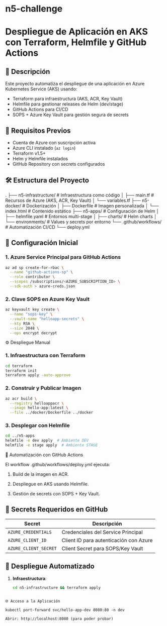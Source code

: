 # n5-challenge
# Despliegue de Aplicación en AKS con Terraform, Helmfile y GitHub Actions

## 📌 Descripción
Este proyecto automatiza el despliegue de una aplicación en Azure Kubernetes Service (AKS) usando:
- Terraform para infraestructura (AKS, ACR, Key Vault)
- Helmfile para gestionar releases de Helm (dev/stage)
- GitHub Actions para CI/CD
- SOPS + Azure Key Vault para gestión segura de secrets

## 🚀 Requisitos Previos
- Cuenta de Azure con suscripción activa
- Azure CLI instalado (`az login`)
- Terraform v1.5+
- Helm y Helmfile instalados
- GitHub Repository con secrets configurados

## 🛠 Estructura del Proyecto
.
├── n5-infrastructure/ # Infraestructura como código 
│ ├── main.tf # Recursos de Azure (AKS, ACR, Key Vault)
│ └── variables.tf
├── n5-docker/ # Dockerización
│ ├── Dockerfile # Imagen personalizada
│ └── index.html # Contenido estático
├── n5-apps/ # Configuración de Helm
│ ├── helmfile.yaml # Entornos multi-stage
│ ├── charts/ # Helm charts
│ └── environments/ # Values y secrets por entorno
└── .github/workflows/ # Automatización CI/CD
└── deploy.yml


## 🔐 Configuración Inicial

### 1. Azure Service Principal para GitHub Actions
```bash
az ad sp create-for-rbac \
  --name "github-actions-sp" \
  --role contributor \
  --scopes /subscriptions/<AZURE_SUBSCRIPTION_ID> \
  --sdk-auth > azure-creds.json

```
### 2. Clave SOPS en Azure Key Vault
```bash
az keyvault key create \
  --name "sops-key" \
  --vault-name "helloapp-secrets" \
  --kty RSA \
  --size 2048 \
  --ops encrypt decrypt
```

⚙️ Despliegue Manual
### 1. Infraestructura con Terraform
``` bash
cd terraform
terraform init
terraform apply -auto-approve
```

### 2. Construir y Publicar Imagen
``` bash 
az acr build \
  --registry helloappacr \
  --image hello-app:latest \
  --file ../docker/Dockerfile ../docker
```


### 3. Desplegar con Helmfile
``` bash
cd ../n5-apps
helmfile -e dev apply  # Ambiente DEV
helmfile -e stage apply  # Ambiente STAGE
```

🔄 Automatización con GitHub Actions

El workflow .github/workflows/deploy.yml ejecuta:

1. Build de la imagen en ACR.

2. Despliegue en AKS usando Helmfile.

3. Gestión de secrets con SOPS + Key Vault.


## 🔐 Secrets Requeridos en GitHub

| Secret                | Descripción                             | 
|-----------------------|-----------------------------------------|
| `AZURE_CREDENTIALS`   | Credenciales del Service Principal      |
| `AZURE_CLIENT_ID`     | Client ID para autenticación con Azure  |
| `AZURE_CLIENT_SECRET` | Client Secret para SOPS/Key Vault       |

## 🚀 Despliegue Automatizado
1. **Infraestructura**:
   ```bash
   cd n5-infrastructure && terraform apply
```

🌐 Acceso a la Aplicación

kubectl port-forward svc/hello-app-dev 8080:80 -n dev

Abrir: http://localhost:8080 (para poder probar)

